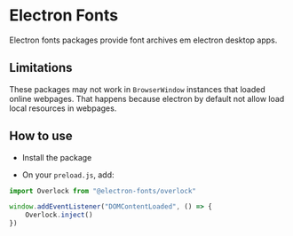 # Electron Fonts

Electron fonts packages provide font archives em electron desktop apps.

## Limitations

These packages may not work in `BrowserWindow` instances that loaded online webpages. That happens because electron by default not allow load local resources in webpages.

## How to use

* Install the package

* On your `preload.js`, add:

```ts
import Overlock from "@electron-fonts/overlock"

window.addEventListener("DOMContentLoaded", () => {
    Overlock.inject()
})
```